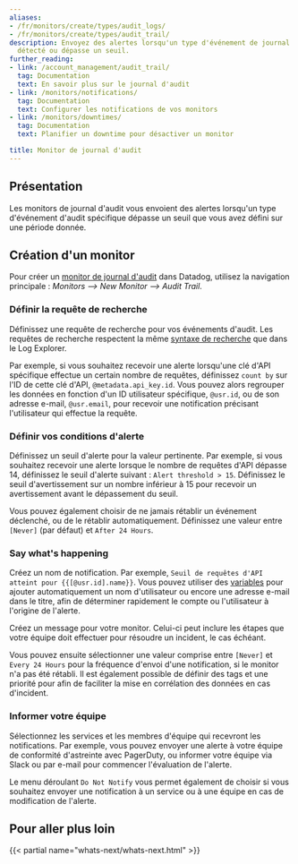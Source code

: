 ```yaml
---
aliases:
- /fr/monitors/create/types/audit_logs/
- /fr/monitors/create/types/audit_trail/
description: Envoyez des alertes lorsqu'un type d'événement de journal d'audit est
  détecté ou dépasse un seuil.
further_reading:
- link: /account_management/audit_trail/
  tag: Documentation
  text: En savoir plus sur le journal d'audit
- link: /monitors/notifications/
  tag: Documentation
  text: Configurer les notifications de vos monitors
- link: /monitors/downtimes/
  tag: Documentation
  text: Planifier un downtime pour désactiver un monitor

title: Monitor de journal d'audit
---
```


## Présentation

Les monitors de journal d'audit vous envoient des alertes lorsqu'un type d'événement d'audit spécifique dépasse un seuil que vous avez défini sur une période donnée.

## Création d'un monitor

Pour créer un [monitor de journal d'audit][1] dans Datadog, utilisez la navigation principale : *Monitors --> New Monitor --> Audit Trail*.

### Définir la requête de recherche

Définissez une requête de recherche pour vos événements d'audit. Les requêtes de recherche respectent la même [syntaxe de recherche][2] que dans le Log Explorer.

Par exemple, si vous souhaitez recevoir une alerte lorsqu'une clé d'API spécifique effectue un certain nombre de requêtes, définissez `count by` sur l'ID de cette clé d'API, `@metadata.api_key.id`. Vous pouvez alors regrouper les données en fonction d'un ID utilisateur spécifique, `@usr.id`, ou de son adresse e-mail, `@usr.email`, pour recevoir une notification précisant l'utilisateur qui effectue la requête.

### Définir vos conditions d'alerte

Définissez un seuil d'alerte pour la valeur pertinente. Par exemple, si vous souhaitez recevoir une alerte lorsque le nombre de requêtes d'API dépasse 14, définissez le seuil d'alerte suivant : `Alert threshold > 15`. Définissez le seuil d'avertissement sur un nombre inférieur à 15 pour recevoir un avertissement avant le dépassement du seuil.

Vous pouvez également choisir de ne jamais rétablir un événement déclenché, ou de le rétablir automatiquement. Définissez une valeur entre `[Never]` (par défaut) et `After 24 Hours`.

### Say what's happening

Créez un nom de notification. Par exemple, `Seuil de requêtes d'API atteint pour {{[@usr.id].name}}`. Vous pouvez utiliser des [variables][3] pour ajouter automatiquement un nom d'utilisateur ou encore une adresse e-mail dans le titre, afin de déterminer rapidement le compte ou l'utilisateur à l'origine de l'alerte.

Créez un message pour votre monitor. Celui-ci peut inclure les étapes que votre équipe doit effectuer pour résoudre un incident, le cas échéant.

Vous pouvez ensuite sélectionner une valeur comprise entre `[Never]` et `Every 24 Hours` pour la fréquence d'envoi d'une notification, si le monitor n'a pas été rétabli. Il est également possible de définir des tags et une priorité pour afin de faciliter la mise en corrélation des données en cas d'incident.

### Informer votre équipe

Sélectionnez les services et les membres d'équipe qui recevront les notifications. Par exemple, vous pouvez envoyer une alerte à votre équipe de conformité d'astreinte avec PagerDuty, ou informer votre équipe via Slack ou par e-mail pour commencer l'évaluation de l'alerte.

Le menu déroulant `Do Not Notify` vous permet également de choisir si vous souhaitez envoyer une notification à un service ou à une équipe en cas de modification de l'alerte.

## Pour aller plus loin

{{< partial name="whats-next/whats-next.html" >}}

[1]: https://app.datadoghq.com/monitors/create/audit
[2]: /fr/logs/explorer/search_syntax/
[3]: /fr/monitors/notify/variables/

